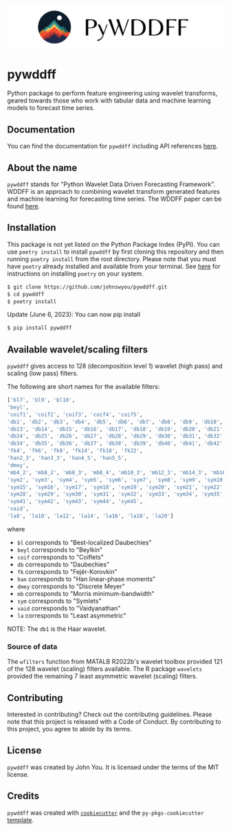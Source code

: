 
<picture>
    <source media="(prefers-color-scheme: dark)" srcset="https://github.com/johnswyou/pywddff/blob/6f6598fa55513b7a94974c82bb451a41c9532cbc/docs/_static/banner-dark.png">
    <source media="(prefers-color-scheme: light)" srcset="https://github.com/johnswyou/pywddff/blob/6f6598fa55513b7a94974c82bb451a41c9532cbc/docs/_static/banner-light.png">
    <img alt="Shows a black logo in light color mode and a white one in dark color mode." src="https://github.com/johnswyou/pywddff/blob/6f6598fa55513b7a94974c82bb451a41c9532cbc/docs/_static/banner-light.png">
</picture>

<!-- start here -->

# pywddff

Python package to perform feature engineering using wavelet transforms, geared towards those who work with tabular data and machine learning models to forecast time series.

## Documentation

You can find the documentation for `pywddff` including API references [here](https://pywddff.readthedocs.io/en/latest/).

## About the name

`pywddff` stands for "Python Wavelet Data Driven Forecasting Framework". WDDFF is an approach to combining wavelet transform generated features and machine learning for forecasting time series. The WDDFF paper can be found [here](https://www.sciencedirect.com/science/article/abs/pii/S0022169418303317).

## Installation

This package is not yet listed on the Python Package Index (PyPI). You can use `poetry install` to install `pywddff` by first cloning this repository and then running `poetry install` from the root directory. Please note that you must have `poetry` already installed and available from your terminal. See [here](https://python-poetry.org/docs/master/) for instructions on installing `poetry` on your system.

```bash
$ git clone https://github.com/johnswyou/pywddff.git
$ cd pywddff
$ poetry install
```

Update (June 6, 2023): You can now pip install

```bash
$ pip install pywddff
```

## Available wavelet/scaling filters

`pywddff` gives access to 128 (decomposition level 1) wavelet (high pass) and scaling (low pass) filters.

The following are short names for the available filters:

``` python
['bl7', 'bl9', 'bl10', 
'beyl', 
'coif1', 'coif2', 'coif3', 'coif4', 'coif5', 
'db1', 'db2', 'db3', 'db4', 'db5', 'db6', 'db7', 'db8', 'db9', 'db10', 'db11', 'db12', 
'db13', 'db14', 'db15', 'db16', 'db17', 'db18', 'db19', 'db20', 'db21', 'db22', 'db23', 
'db24', 'db25', 'db26', 'db27', 'db28', 'db29', 'db30', 'db31', 'db32', 'db33', 
'db34', 'db35', 'db36', 'db37', 'db38', 'db39', 'db40', 'db41', 'db42', 'db43', 'db44', 'db45', 
'fk4', 'fk6', 'fk8', 'fk14', 'fk18', 'fk22', 
'han2_3', 'han3_3', 'han4_5', 'han5_5', 
'dmey', 
'mb4_2', 'mb8_2', 'mb8_3', 'mb8_4', 'mb10_3', 'mb12_3', 'mb14_3', 'mb16_3', 'mb18_3', 'mb24_3', 'mb32_3', 
'sym2', 'sym3', 'sym4', 'sym5', 'sym6', 'sym7', 'sym8', 'sym9', 'sym10', 'sym11', 'sym12', 'sym13', 'sym14', 
'sym15', 'sym16', 'sym17', 'sym18', 'sym19', 'sym20', 'sym21', 'sym22', 'sym23', 'sym24', 'sym25', 'sym26', 'sym27', 
'sym28', 'sym29', 'sym30', 'sym31', 'sym32', 'sym33', 'sym34', 'sym35', 'sym36', 'sym37', 'sym38', 'sym39', 'sym40', 
'sym41', 'sym42', 'sym43', 'sym44', 'sym45', 
'vaid', 
'la8', 'la10', 'la12', 'la14', 'la16', 'la18', 'la20']
```
where

- `bl` corresponds to "Best-localized Daubechies"
- `beyl` corresponds to "Beylkin"
- `coif` corresponds to "Coiflets"
- `db` corresponds to "Daubechies"
- `fk` corresponds to "Fejér-Korovkin"
- `han` corresponds to "Han linear-phase moments"
- `dmey` corresponds to "Discrete Meyer"
- `mb` corresponds to "Morris minimum-bandwidth"
- `sym` corresponds to "Symlets"
- `vaid` corresponds to "Vaidyanathan"
- `la` corresponds to "Least asymmetric"

NOTE: The `db1` is the Haar wavelet.

### Source of data

The `wfilters` function from MATALB R2022b's wavelet toolbox provided 121 of the 128 wavelet (scaling) filters available. The R package `wavelets` provided the remaining 7 least asymmetric
wavelet (scaling) filters.

## Contributing

Interested in contributing? Check out the contributing guidelines. Please note that this project is released with a Code of Conduct. By contributing to this project, you agree to abide by its terms.

## License

`pywddff` was created by John You. It is licensed under the terms of the MIT license.

## Credits

`pywddff` was created with [`cookiecutter`](https://cookiecutter.readthedocs.io/en/latest/) and the `py-pkgs-cookiecutter` [template](https://github.com/py-pkgs/py-pkgs-cookiecutter).

<!-- end here -->
